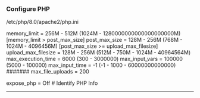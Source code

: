 ### Configure PHP
/etc/php/8.0/apache2/php.ini

memory_limit = 256M - 512M (1024M - 1280000000000000000000M) [memory_limit > post_max_size]
post_max_size = 128M - 256M (768M - 1024M - 4096456M) [post_max_size >= upload_max_filesize]
upload_max_filesize = 128M - 256M (512M - 750M - 1024M - 40964564M)
max_execution_time = 6000 (300 - 3000000)
max_input_vars = 100000 (5000 - 100000)
max_input_time = -1 (-1 - 1000 - 60000000000000)
####### max_file_uploads = 200

expose_php = Off            # Identify PHP Info

___

